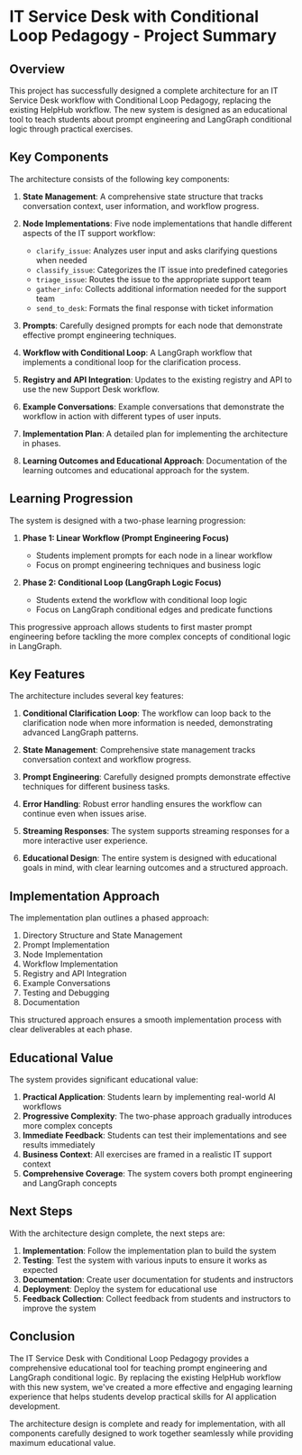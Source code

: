# IT Service Desk with Conditional Loop Pedagogy - Project Summary

## Overview

This project has successfully designed a complete architecture for an IT Service Desk workflow with Conditional Loop Pedagogy, replacing the existing HelpHub workflow. The new system is designed as an educational tool to teach students about prompt engineering and LangGraph conditional logic through practical exercises.

## Key Components

The architecture consists of the following key components:

1. **State Management**: A comprehensive state structure that tracks conversation context, user information, and workflow progress.

2. **Node Implementations**: Five node implementations that handle different aspects of the IT support workflow:
   - `clarify_issue`: Analyzes user input and asks clarifying questions when needed
   - `classify_issue`: Categorizes the IT issue into predefined categories
   - `triage_issue`: Routes the issue to the appropriate support team
   - `gather_info`: Collects additional information needed for the support team
   - `send_to_desk`: Formats the final response with ticket information

3. **Prompts**: Carefully designed prompts for each node that demonstrate effective prompt engineering techniques.

4. **Workflow with Conditional Loop**: A LangGraph workflow that implements a conditional loop for the clarification process.

5. **Registry and API Integration**: Updates to the existing registry and API to use the new Support Desk workflow.

6. **Example Conversations**: Example conversations that demonstrate the workflow in action with different types of user inputs.

7. **Implementation Plan**: A detailed plan for implementing the architecture in phases.

8. **Learning Outcomes and Educational Approach**: Documentation of the learning outcomes and educational approach for the system.

## Learning Progression

The system is designed with a two-phase learning progression:

1. **Phase 1: Linear Workflow (Prompt Engineering Focus)**
   - Students implement prompts for each node in a linear workflow
   - Focus on prompt engineering techniques and business logic

2. **Phase 2: Conditional Loop (LangGraph Logic Focus)**
   - Students extend the workflow with conditional loop logic
   - Focus on LangGraph conditional edges and predicate functions

This progressive approach allows students to first master prompt engineering before tackling the more complex concepts of conditional logic in LangGraph.

## Key Features

The architecture includes several key features:

1. **Conditional Clarification Loop**: The workflow can loop back to the clarification node when more information is needed, demonstrating advanced LangGraph patterns.

2. **State Management**: Comprehensive state management tracks conversation context and workflow progress.

3. **Prompt Engineering**: Carefully designed prompts demonstrate effective techniques for different business tasks.

4. **Error Handling**: Robust error handling ensures the workflow can continue even when issues arise.

5. **Streaming Responses**: The system supports streaming responses for a more interactive user experience.

6. **Educational Design**: The entire system is designed with educational goals in mind, with clear learning outcomes and a structured approach.

## Implementation Approach

The implementation plan outlines a phased approach:

1. Directory Structure and State Management
2. Prompt Implementation
3. Node Implementation
4. Workflow Implementation
5. Registry and API Integration
6. Example Conversations
7. Testing and Debugging
8. Documentation

This structured approach ensures a smooth implementation process with clear deliverables at each phase.

## Educational Value

The system provides significant educational value:

1. **Practical Application**: Students learn by implementing real-world AI workflows
2. **Progressive Complexity**: The two-phase approach gradually introduces more complex concepts
3. **Immediate Feedback**: Students can test their implementations and see results immediately
4. **Business Context**: All exercises are framed in a realistic IT support context
5. **Comprehensive Coverage**: The system covers both prompt engineering and LangGraph concepts

## Next Steps

With the architecture design complete, the next steps are:

1. **Implementation**: Follow the implementation plan to build the system
2. **Testing**: Test the system with various inputs to ensure it works as expected
3. **Documentation**: Create user documentation for students and instructors
4. **Deployment**: Deploy the system for educational use
5. **Feedback Collection**: Collect feedback from students and instructors to improve the system

## Conclusion

The IT Service Desk with Conditional Loop Pedagogy provides a comprehensive educational tool for teaching prompt engineering and LangGraph conditional logic. By replacing the existing HelpHub workflow with this new system, we've created a more effective and engaging learning experience that helps students develop practical skills for AI application development.

The architecture design is complete and ready for implementation, with all components carefully designed to work together seamlessly while providing maximum educational value.